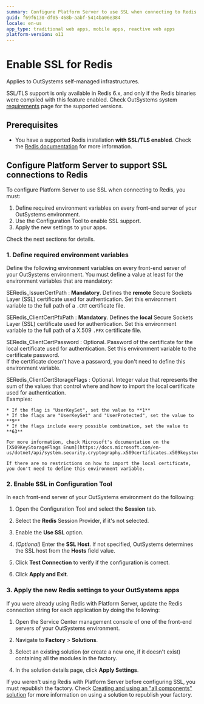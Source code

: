 ```yaml
---
summary: Configure Platform Server to use SSL when connecting to Redis 6.x by defining environment variables and enabling SSL in the Configuration Tool.
guid: f69f6130-df05-468b-aabf-5414ba06e384
locale: en-us
app_type: traditional web apps, mobile apps, reactive web apps
platform-version: o11
---
```


# Enable SSL for Redis

<div class="info" markdown="1">

Applies to OutSystems self-managed infrastructures.

</div>

<div class="info" markdown="1">

SSL/TLS support is only available in Redis 6.x, and only if the Redis binaries were compiled with this feature enabled. 
Check OutSystems system [requirements](requirements.md) page for the supported versions.

</div>

## Prerequisites

* You have a supported Redis installation **with SSL/TLS enabled**. Check the [Redis documentation](https://redis.io/topics/encryption) for more information.

## Configure Platform Server to support SSL connections to Redis

To configure Platform Server to use SSL when connecting to Redis, you must:

1. Define required environment variables on every front-end server of your OutSystems environment.
1. Use the Configuration Tool to enable SSL support.
1. Apply the new settings to your apps.

Check the next sections for details.

### 1. Define required environment variables

Define the following environment variables on every front-end server of your OutSystems environment. You must define a value at least for the environment variables that are mandatory:

SERedis_IssuerCertPath
:   **Mandatory**. Defines the **remote** Secure Sockets Layer (SSL) certificate used for authentication. Set this environment variable to the full path of a `.CRT` certificate file.

SERedis_ClientCertPfxPath
:   **Mandatory**. Defines the **local** Secure Sockets Layer (SSL) certificate used for authentication. Set this environment variable to the full path of a X.509 `.PFX` certificate file.
  
SERedis_ClientCertPassword
:   Optional. Password of the certificate for the local certificate used for authentication. Set this environment variable to the certificate password.  
    If the certificate doesn't have a password, you don't need to define this environment variable.

SERedis_ClientCertStorageFlags
:   Optional. Integer value that represents the sum of the values that control where and how to import the local certificate used for authentication.  
    Examples:

    * If the flag is "UserKeySet", set the value to **1**
    * If the flags are "UserKeySet" and "UserProtected", set the value to **9**
    * If the flags include every possible combination, set the value to **63**

    For more information, check Microsoft's documentation on the [X509KeyStorageFlags Enum](https://docs.microsoft.com/en-us/dotnet/api/system.security.cryptography.x509certificates.x509keystorageflags).

    If there are no restrictions on how to import the local certificate, you don't need to define this environment variable.

### 2. Enable SSL in Configuration Tool

In each front-end server of your OutSystems environment do the following:

1. Open the Configuration Tool and select the **Session** tab.

1. Select the **Redis** Session Provider, if it's not selected.

1. Enable the **Use SSL** option.

1. _(Optional)_ Enter the **SSL Host**. If not specified, OutSystems determines the SSL host from the **Hosts** field value.

1. Click **Test Connection** to verify if the configuration is correct.

1. Click **Apply and Exit**.

### 3. Apply the new Redis settings to your OutSystems apps

If you were already using Redis with Platform Server, update the Redis connection string for each application by doing the following:

1. Open the Service Center management console of one of the front-end servers of your OutSystems environment.

1. Navigate to **Factory** > **Solutions**.

1. Select an existing solution (or create a new one, if it doesn't exist) containing all the modules in the factory.

1. In the solution details page, click **Apply Settings**.

If you weren't using Redis with Platform Server before configuring SSL, you must republish the factory. Check [Creating and using an "all components" solution](https://success.outsystems.com/Support/Enterprise_Customers/Maintenance_and_Operations/Creating_and_using_an_%22All_Components%22_solution) for more information on using a solution to republish your factory.
